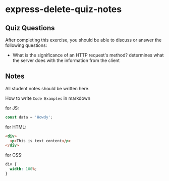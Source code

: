 # express-delete-quiz-notes

## Quiz Questions

After completing this exercise, you should be able to discuss or answer the following questions:

- What is the significance of an HTTP request's method?
  determines what the server does with the information from the client

## Notes

All student notes should be written here.

How to write `Code Examples` in markdown

for JS:

```javascript
const data = 'Howdy';
```

for HTML:

```html
<div>
  <p>This is text content</p>
</div>
```

for CSS:

```css
div {
  width: 100%;
}
```
